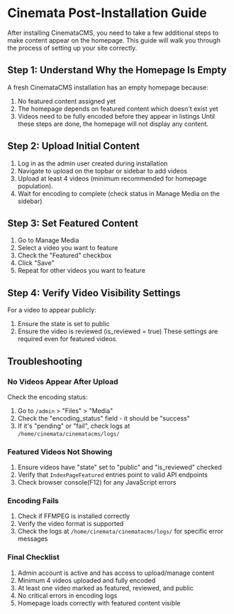 # Cinemata Post-Installation Guide

After installing CinemataCMS, you need to take a few additional steps to make content appear on the homepage. This guide will walk you through the process of setting up your site correctly.

## Step 1: Understand Why the Homepage Is Empty

A fresh CinemataCMS installation has an empty homepage because:
1. No featured content assigned yet
2. The homepage depends on featured content which doesn't exist yet
3. Videos need to be fully encoded before they appear in listings
Until these steps are done, the homepage will not display any content.

## Step 2: Upload Initial Content

1. Log in as the admin user created during installation
2. Navigate to upload on the topbar or sidebar to add videos
3. Upload at least 4 videos (minimum recommended for homepage population).
4. Wait for encoding to complete (check status in Manage Media on the sidebar)

## Step 3: Set Featured Content

1. Go to Manage Media
2. Select a video you want to feature
3. Check the "Featured" checkbox
4. Click "Save"
5. Repeat for other videos you want to feature

## Step 4: Verify Video Visibility Settings

For a video to appear publicly:
1. Ensure the state is set to public
2. Ensure the video is reviewed (is_reviewed = true)
These settings are required even for featured videos.
   
## Troubleshooting

### No Videos Appear After Upload

Check the encoding status:
1. Go to `/admin` > "Files" > "Media"
2. Check the "encoding_status" field - it should be "success"
3. If it's "pending" or "fail", check logs at `/home/cinemata/cinematacms/logs/`

### Featured Videos Not Showing

1. Ensure videos have "state" set to "public" and "is_reviewed" checked
2. Verify that `IndexPageFeatured` entries point to valid API endpoints
3. Check browser console(F12) for any JavaScript errors

### Encoding Fails

1. Check if FFMPEG is installed correctly
2. Verify the video format is supported
3. Check the logs at `/home/cinemata/cinematacms/logs/` for specific error messages

### Final Checklist
 1. Admin account is active and has access to upload/manage content
 2. Minimum 4 videos uploaded and fully encoded
 3. At least one video marked as featured, reviewed, and public
 4. No critical errors in encoding logs
 5. Homepage loads correctly with featured content visible

